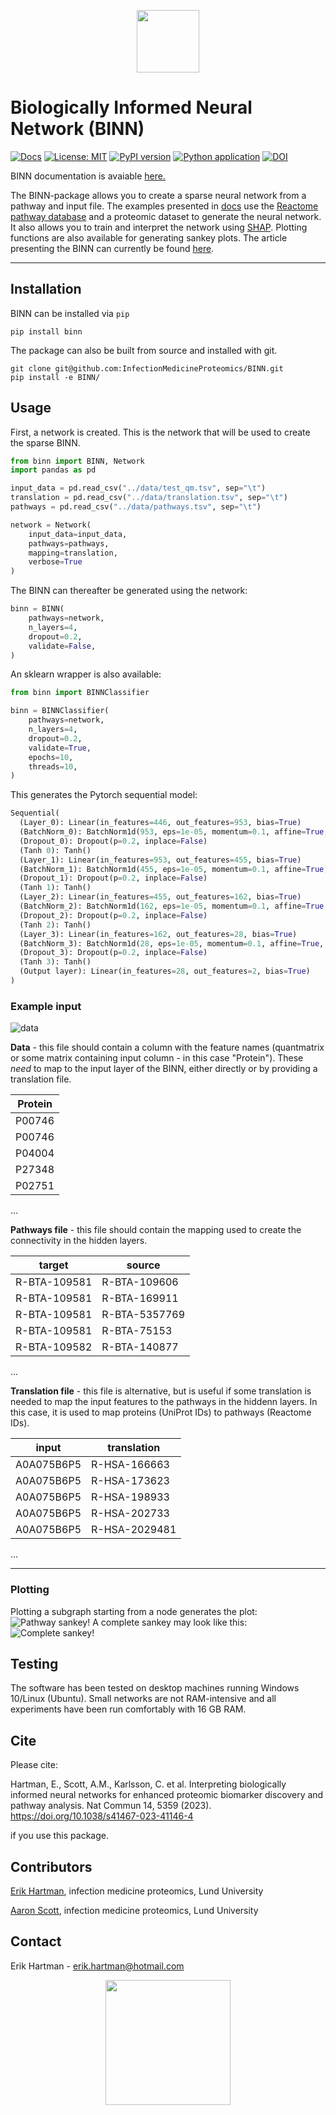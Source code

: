 <p align="center">
    <img src="docs/img/logo.png", width="100" />
<p>

# Biologically Informed Neural Network (BINN)

[![Docs](https://github.com/InfectionMedicineProteomics/BINN/actions/workflows/pages/pages-build-deployment/badge.svg)](https://github.com/InfectionMedicineProteomics/BINN/actions/workflows/pages/pages-build-deployment)
[![License: MIT](https://img.shields.io/badge/License-MIT-yellow.svg)](https://opensource.org/licenses/MIT)
[![PyPI version](https://badge.fury.io/py/binn.svg)](https://badge.fury.io/py/binn)
[![Python application](https://github.com/InfectionMedicineProteomics/BINN/actions/workflows/python-app.yml/badge.svg)](https://github.com/InfectionMedicineProteomics/BINN/actions/workflows/python-app.yml)
[![DOI](https://zenodo.org/badge/535627233.svg)](https://zenodo.org/badge/latestdoi/535627233)

BINN documentation is avaiable [here.](https://infectionmedicineproteomics.github.io/BINN/)

The BINN-package allows you to create a sparse neural network from a pathway and input file. The examples presented in [docs](<(https://infectionmedicineproteomics.github.io/BINN/)>) use the [Reactome pathway database](https://reactome.org/) and a proteomic dataset to generate the neural network. It also allows you to train and interpret the network using [SHAP](https://github.com/slundberg/shap). Plotting functions are also available for generating sankey plots. The article presenting the BINN can currently be found [here](https://doi.org/10.1038/s41467-023-41146-4).

---

## Installation

BINN can be installed via `pip`

```
pip install binn
```

The package can also be built from source and installed with git.

```
git clone git@github.com:InfectionMedicineProteomics/BINN.git
pip install -e BINN/
```

## Usage

First, a network is created. This is the network that will be used to create the sparse BINN.

```py
from binn import BINN, Network
import pandas as pd

input_data = pd.read_csv("../data/test_qm.tsv", sep="\t")
translation = pd.read_csv("../data/translation.tsv", sep="\t")
pathways = pd.read_csv("../data/pathways.tsv", sep="\t")

network = Network(
    input_data=input_data,
    pathways=pathways,
    mapping=translation,
    verbose=True
)
```

The BINN can thereafter be generated using the network:

```py
binn = BINN(
    pathways=network,
    n_layers=4,
    dropout=0.2,
    validate=False,
)
```

An sklearn wrapper is also available:

```py
from binn import BINNClassifier

binn = BINNClassifier(
    pathways=network,
    n_layers=4,
    dropout=0.2,
    validate=True,
    epochs=10,
    threads=10,
)
```

This generates the Pytorch sequential model:

```py
Sequential(
  (Layer_0): Linear(in_features=446, out_features=953, bias=True)
  (BatchNorm_0): BatchNorm1d(953, eps=1e-05, momentum=0.1, affine=True, track_running_stats=True)
  (Dropout_0): Dropout(p=0.2, inplace=False)
  (Tanh 0): Tanh()
  (Layer_1): Linear(in_features=953, out_features=455, bias=True)
  (BatchNorm_1): BatchNorm1d(455, eps=1e-05, momentum=0.1, affine=True, track_running_stats=True)
  (Dropout_1): Dropout(p=0.2, inplace=False)
  (Tanh 1): Tanh()
  (Layer_2): Linear(in_features=455, out_features=162, bias=True)
  (BatchNorm_2): BatchNorm1d(162, eps=1e-05, momentum=0.1, affine=True, track_running_stats=True)
  (Dropout_2): Dropout(p=0.2, inplace=False)
  (Tanh 2): Tanh()
  (Layer_3): Linear(in_features=162, out_features=28, bias=True)
  (BatchNorm_3): BatchNorm1d(28, eps=1e-05, momentum=0.1, affine=True, track_running_stats=True)
  (Dropout_3): Dropout(p=0.2, inplace=False)
  (Tanh 3): Tanh()
  (Output layer): Linear(in_features=28, out_features=2, bias=True)
)
```

### Example input

![data](docs/img/data_explanation.png)

**Data** - this file should contain a column with the feature names (quantmatrix or some matrix containing input column - in this case "Protein"). These *need* to map to the input layer of the BINN, either directly or by providing a translation file. 

| Protein |
| ------- |
| P00746  |
| P00746  |
| P04004  |
| P27348  |
| P02751  |
...

**Pathways file** - this file should contain the mapping used to create the connectivity in the hidden layers.

| target       | source        |
| ------------ | ------------- |
| R-BTA-109581 | R-BTA-109606  |
| R-BTA-109581 | R-BTA-169911  |
| R-BTA-109581 | R-BTA-5357769 |
| R-BTA-109581 | R-BTA-75153   |
| R-BTA-109582 | R-BTA-140877  |
...

**Translation file** - this file is alternative, but is useful if some translation is needed to map the input features to the pathways in the hiddenn layers. In this case, it is used to map proteins (UniProt IDs) to pathways (Reactome IDs).

| input | translation  |
| ------------------- | -------------------------- |
| A0A075B6P5          | R-HSA-166663               |
| A0A075B6P5          | R-HSA-173623               |
| A0A075B6P5          | R-HSA-198933               |
| A0A075B6P5          | R-HSA-202733               |
| A0A075B6P5          | R-HSA-2029481              |
...

---

### Plotting

Plotting a subgraph starting from a node generates the plot:
![Pathway sankey!](docs/img/subgraph_sankey.png "Pathway sankey")
A complete sankey may look like this:
![Complete sankey!](docs/img/complete_sankey.png "Complete sankey")

## Testing

The software has been tested on desktop machines running Windows 10/Linux (Ubuntu). Small networks are not RAM-intensive and all experiments have been run comfortably with 16 GB RAM.

## Cite 
Please cite: 

Hartman, E., Scott, A.M., Karlsson, C. et al. Interpreting biologically informed neural networks for enhanced proteomic biomarker discovery and pathway analysis. Nat Commun 14, 5359 (2023). https://doi.org/10.1038/s41467-023-41146-4

if you use this package.
## Contributors

[Erik Hartman](https://orcid.org/0000-0001-9997-2405), infection medicine proteomics, Lund University

[Aaron Scott](https://orcid.org/0000-0002-2391-6914), infection medicine proteomics, Lund University

## Contact

Erik Hartman - erik.hartman@hotmail.com

<p align="center">
    <img src="docs/img/imp_logo.png", width="200" />
<p>
